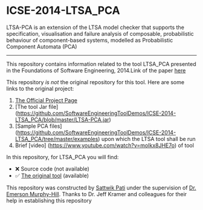 # ICSE-2014-LTSA_PCA
LTSA-PCA is an extension of the LTSA model checker that supports the specification, visualisation and failure analysis of composable, probabilistic behaviour of component-based systems, modelled as Probabilistic Component Automata (PCA)

***

This repository contains information related to the tool LTSA_PCA presented in the Foundations of Software Engineering, 2014.Link of the paper [here](http://www.doc.ic.ac.uk/~pr1810/publications/LTSA-PCA-ICSE2014-Demo.pdf)

This repository *is not* the original repository for this tool. Here are some links to the original project:


1. [The Official Project Page](http://wp.doc.ic.ac.uk/dse/software/ltsa-pca/)
2. [The tool Jar file] (https://github.com/SoftwareEngineeringToolDemos/ICSE-2014-LTSA_PCA/blob/master/LTSA-PCA.jar)
3. [Sample PCA files] (https://github.com/SoftwareEngineeringToolDemos/ICSE-2014-LTSA_PCA/tree/master/examples) upon which the LTSA tool shall be run
4. Brief [video] (https://www.youtube.com/watch?v=moIkx8JHE7o) of tool

In this repository, for LTSA_PCA you will find:

- :x: Source code (not available)
- :white_check_mark: [The original tool](https://github.com/SoftwareEngineeringToolDemos/ICSE-2014-LTSA_PCA/blob/master/LTSA-PCA.jar) (available)

This repository was constructed by [Sattwik Pati](https://github.com/spati2) under the supervision of [Dr. Emerson Murphy-Hill](https://github.com/CaptainEmerson). Thanks to Dr. Jeff Kramer and colleagues for their help in establishing this repository
